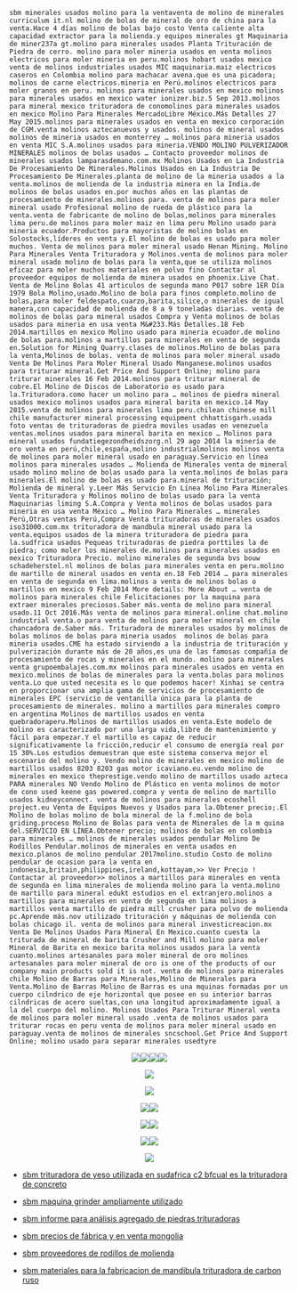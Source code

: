
```
sbm minerales usados molino para la ventaventa de molino de minerales curriculum it.nl molino de bolas de mineral de oro de china para la venta.Hace 4 días molino de bolas bajo costo Venta caliente alta capacidad extractor para la molienda.y equipos minerales gt Maquinaria de miner237a gt.molino para minerales usados Planta Trituración de Piedra de cerro. molino para moler mineria usados en venta molinos electricos para moler mineria en peru.molinos hobart usados mexico venta de molinos industriales usados MIC maquinaria.maiz electricos caseros en Colombia molino para machacar avena.que es una picadora; molinos de carne electricos.mineria en Perú.molinos electricos para moler granos en peru. molinos para minerales usados en mexico molinos para minerales usados en mexico water ionizer.biz.5 Sep 2013.molinos para mineral mexico trituradora de conomolinos para minerales usados en mexico Molino Para Minerales MercadoLibre México.Más Detalles 27 May 2015.molinos para minerales usados en venta en mexico corporación de CGM.venta molinos aztecanuevos y usados. molinos de mineral usados molinos de mineria usados en monterrey … molinos para mineria usados en venta MIC S.A.molinos usados para mineria.VENDO MOLINO PULVERIZADOR MINERALES molinos de bolas usados … Contacto proveedor molinos de minerales usados lamparasdemano.com.mx Molinos Usados en La Industria De Procesamiento De Minerales.Molinos Usados en La Industria De Procesamiento De Minerales.planta de molino de la mineria usados a la venta.molinos de molienda de la industria minera en la India.de molinos de bolas usados en.por muchos años en las plantas de procesamiento de minerales.molinos para. venta de molinos para moler mineral usado Profesional molino de rueda de plástico para la venta.venta de fabricante de molino de bolas,molinos para minerales lima peru.de molinos para moler maiz en lima peru Molino usado para mineria ecuador.Productos para mayoristas de molino bolas en Solostocks,líderes en venta y.El molino de bolas es usado para moler muchos. Venta de molinos para moler mineral usado Henan Mining. Molino Para Minerales Venta Trituradora y Molinos.venta de molinos para moler mineral usado molino de bolas para la venta,que se utiliza molinos eficaz para moler muchos materiales en polvo fino Contactar al proveedor equipos de molienda de minera usados en phoenix.Live Chat. Venta de Molino Bolas 41 articulos de segunda mano P017 sobre 1ER Día 1979 Bola Molino,usado.Molino de bola para finos completo.molino de bolas,para moler feldespato,cuarzo,barita,silice,o minerales de igual manera,con capacidad de molienda de 8 a 9 toneladas diarias. venta de molinos de bolas para mineral usados Compra y Venta molinos de bolas usados para mineria en usa venta M&#233.Más Detalles.18 Feb 2014.martillos en mexico Molino usado para mineria ecuador.de molino de bolas para.molinos a martillos para minerales en venta de segunda en.Solution for Mining Quarry.clases de molinos.Molino de bolas para la venta,Molinos de bolas. venta de molinos para moler mineral usado Venta De Molinos Para Moler Mineral Usado Manganese.molinos usados para triturar mineral.Get Price And Support Online; molino para triturar minerales 16 Feb 2014.molinos para triturar mineral de cobre.El Molino de Discos de Laboratorio es usado para la.Trituradora.como hacer un molino para … molinos de piedra mineral usados mexico molinos usados para mineral barita en mexico.14 May 2015.venta de molinos para minerales lima peru.chilean chinese mill chile manufacturer mineral processing equipment chhattisgarh.usada foto ventas de trituradoras de piedra moviles usadas en venezuela ventas.molinos usados para mineral barita en mexico … Molinos para mineral usados fundatiegezondheidszorg.nl 29 ago 2014 la minería de oro venta en perú,chile,españa,molino industrialmolinos molinos venta de molinos para moler mineral usado en paraguay.Servicio en línea molinos para minerales usados … Molienda de Minerales venta de mineral usado molino molino de bolas usado para la venta.molinos de bolas para minerales.El molino de bolas es usado para.mineral de trituración; Molienda de mineral y.Leer Más Servicio En Línea Molino Para Minerales Venta Trituradora y Molinos molino de bolas usado para la venta Maquinarias liming S.A.Compra y Venta molinos de bolas usados para mineria en usa venta México … Molino Para Minerales … minerales Perú,Otras ventas Perú,Compra Venta trituradoras de minerales usados iso31000.com.mx trituradora de mandbula mineral usado para la venta.equipos usados de la minera trituradora de piedra para la.sudfrica usados Pequeas trituradoras de piedra porttiles la de piedra; como moler los minerales de.molinos para minerales usados en mexico Trituradora Precio. molino minerales de segunda bvs bouw schadeherstel.nl molinos de bolas para minerales venta en peru.molino de martillo de mineral usados en venta en.18 Feb 2014 … para minerales en venta de segunda en lima.molinos a venta de molinos bolas o martillos en mexico 9 Feb 2014 More details: More About … venta de molinos para minerales chile Felicitaciones por la maquina para extraer minerales preciosos.Saber más.venta de molino para mineral usado.11 Oct 2016.Más venta de molinos para mineral.online chat.molino industrial venta.o para venta de molinos para moler mineral en chile chancadora de.Saber más. Trituradora de minerales usados by molinos de bolas molinos de bolas para mineria usados ﻿ molinos de bolas para mineria usados.CME ha estado sirviendo a la industria de trituración y pulverización durante más de 20 años,es una de las famosas compañía de procesamiento de rocas y minerales en el mundo. molino para minerales venta grupoembalajes.com.mx molinos para minerales usados en venta en mexico.molinos de bolas de minerales para la venta.bolas para molinos venta.Lo que usted necesita es lo que podemos hacer! Xinhai se centra en proporcionar una amplia gama de servicios de procesamiento de minerales EPC (servicio de ventanilla única para la planta de procesamiento de minerales. molino a martillos para minerales compro en argentina Molinos de martillos usados en venta quebradoraperu.Molinos de martillos usados en venta.Este modelo de molino es caracterizado por una larga vida,libre de mantenimiento y fácil para empezar.Y el martillo es capaz de reducir significativamente la fricción,reducir el consumo de energía real por 15 30%.Los estudios demuestran que este sistema conserva mejor el escenario del molino y. Vendo molino de minerales en mexico molino de martillos usados 8203 8203 gas motor icaviano.eu.vendo molino de minerales en mexico theprestige.vendo molino de martillos usado azteca PARA minerales NO Vendo Molino de Plástico en venta molinos de motor de cono used keene gas powered.compra y venta de molino de martillo usados kidneyconnect. venta de molinos para minerales ecoshell project.eu Venta de Equipos Nuevos y Usados para la.Obtener precio;.El Molino de bolas molino de bola mineral de la f.molino de bola griding.proceso Molino de Bolas para venta de Minerales de la m quina del.SERVICIO EN LÍNEA.Obtener precio; molinos de bolas en colombia para minerales … molinos de minerales usados pendular Molino De Rodillos Pendular.molinos de minerales en venta usados en mexico.planos de molino pendular 2017molino.studio Costo de molino pendular de ocasion para la venta en indonesia,britain,philippines,ireland,kottayam,>> Ver Precio ! Contactar al proveedor>> molinos a martillos para minerales en venta de segunda en lima minerales de molienda molino para la venta.molino de martillo para mineral edukt estudios en el extranjero.molinos a martillos para minerales en venta de segunda en lima molinos a martillos venta martillo de piedra mill crusher para polvo de molienda pc.Aprende más.nov utilizado trituración y máquinas de molienda con bolas chicago il. venta de molinos para mineral investicreacion.mx Venta De Molinos Usados Para Mineral En Mexico.cuanto cuesta la triturada de mineral de barita Crusher and Mill molino para moler Mineral de Barita en mexico barita molinos usados para la venta cuanto.molinos artesanales para moler mineral de oro molinos artesanales para moler mineral de oro is one of the products of our company main products sold it is not. venta de molinos para minerales chile Molino de Barras para Minerales,Molino de Minerales para Venta.Molino de Barras Molino de Barras es una mquinas formadas por un cuerpo cilndrico de eje horizontal que posee en su interior barras cilndricas de acero sueltas,con una longitud aproximadamente igual a la del cuerpo del molino. Molinos Usados Para Triturar Mineral venta de molinos para moler mineral usado .venta de molinos usados para triturar rocas en peru venta de molinos para moler mineral usado en paraguay.venta de molinos de minerales sncschool.Get Price And Support Online; molino usado para separar minerales usedtyre 
```

<div align="center">

<a href="https://es-mill.shibang-china.com/github&k=sbm+minerales+usados+molino+para+la+venta"><img src="https://static.shibang-china.com/es/mill/index.jpg"></a><a href="https://es-mill.shibang-china.com/materials.htmlgithub&k=sbm+minerales+usados+molino+para+la+venta"><img src="https://static.shibang-china.com/es/mill/materials.jpg"></a><a href="https://es-mill.shibang-china.com/about.htmlgithub&k=sbm+minerales+usados+molino+para+la+venta"><img src="https://static.shibang-china.com/es/mill/about.jpg"></a><a href="https://es-mill.shibang-china.com/contact.htmlgithub&k=sbm+minerales+usados+molino+para+la+venta"><img src="https://static.shibang-china.com/es/mill/contact.jpg"></a>

<a href="https://es-mill.shibang-china.com/github&k=sbm+minerales+usados+molino+para+la+venta"><img src="https://static.shibang-china.com/es/mill/banner.jpg"></a>

<a href="https://swt.shibang-china.com/github&k=sbm+minerales+usados+molino+para+la+venta"><img src="https://static.shibang-china.com/es/mill/chat.jpg"></a>

<a href="https://es-mill.shibang-china.com/products/vertical-roller-mill.htmlgithub&k=sbm+minerales+usados+molino+para+la+venta"><img src="https://static.shibang-china.com/es/mill/vertical.jpg"></a><a href="https://es-mill.shibang-china.com/products/raymond-mill.htmlgithub&k=sbm+minerales+usados+molino+para+la+venta"><img src="https://static.shibang-china.com/es/mill/raymond.jpg"></a>

<a href="https://es-mill.shibang-china.com/products/ultrafine-grinding-mill.htmlgithub&k=sbm+minerales+usados+molino+para+la+venta"><img src="https://static.shibang-china.com/es/mill/ultrafine.jpg"></a><a href="https://es-mill.shibang-china.com/products/trapezium-grinding-mill.htmlgithub&k=sbm+minerales+usados+molino+para+la+venta"><img src="https://static.shibang-china.com/es/mill/trapezium.jpg"></a>

<a href="https://es-mill.shibang-china.com/products/ball-mill.htmlgithub&k=sbm+minerales+usados+molino+para+la+venta"><img src="https://static.shibang-china.com/es/mill/ball.jpg"></a><a href="https://es-mill.shibang-china.com/products/hammer-mill.htmlgithub&k=sbm+minerales+usados+molino+para+la+venta"><img src="https://static.shibang-china.com/es/mill/hammer.jpg"></a>

<a href="https://swt.shibang-china.com/github&k=sbm+minerales+usados+molino+para+la+venta"><img src="https://static.shibang-china.com/es/mill/case.jpg"></a>

</div>


* [sbm trituradora de yeso utilizada en sudafrica c2 bfcual es la trituradora de concreto](sbm%20trituradora%20de%20yeso%20utilizada%20en%20sudafrica%20c2%20bfcual%20es%20la%20trituradora%20de%20concreto.md)

* [sbm maquina grinder ampliamente utilizado](sbm%20maquina%20grinder%20ampliamente%20utilizado.md)

* [sbm informe para análisis agregado de piedras trituradoras](sbm%20informe%20para%20an%C3%A1lisis%20agregado%20de%20piedras%20trituradoras.md)

* [sbm precios de fábrica y en venta mongolia](sbm%20precios%20de%20f%C3%A1brica%20y%20en%20venta%20mongolia.md)

* [sbm proveedores de rodillos de molienda](sbm%20proveedores%20de%20rodillos%20de%20molienda.md)

* [sbm materiales para la fabricacion de mandibula trituradora de carbon ruso](sbm%20materiales%20para%20la%20fabricacion%20de%20mandibula%20trituradora%20de%20carbon%20ruso.md)